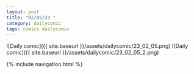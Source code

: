 ```yaml
---
layout: post
title: "02/05/23 "
category: dailycomic
tags: comics dailycomic
---
```

![Daily comic]({{ site.baseurl }}/assets/dailycomic/23_02_05.png)
![Daily comic]({{ site.baseurl }}/assets/dailycomic/23_02_05_2.png)

{% include navigation.html %}

